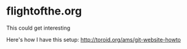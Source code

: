 flightofthe.org
===============

This could get interesting

Here's how I have this setup:
http://toroid.org/ams/git-website-howto
